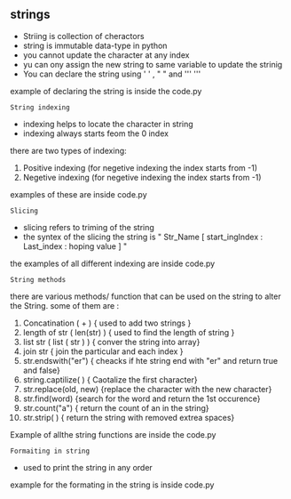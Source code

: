 strings
-
* Striing is collection of cheractors
* string is immutable data-type in python 
* you cannot update the character at any index
* yu can ony assign the new string to same variable to update the strinig
* You can declare the string using ' ' , " " and ''' '''

example of declaring the string is inside the code.py

    
    
    String indexing 

 * indexing helps to locate the character in string 
 * indexing always starts feom the 0 index

there are two types of indexing:

1) Positive indexing (for negetive indexing the index starts from -1)
2) Negetive indexing (for negetive indexing the index starts from -1)

examples of these are inside code.py




    Slicing

* slicing refers to triming of the string
* the syntex of the slicing the string is " Str_Name [ start_ingIndex : Last_index : hoping value ] "


the examples of all different indexing are inside code.py




    String methods

there are various methods/ function that can be used on the string to alter the String. some of them are :

1.  Concatination ( + )    { used to add two strings }
2. length of str ( len(str) )       { used to find the length of string }
3. list str ( list ( str ) )    { conver the string into array}
4. join str  { join the particular and each index }
5.  str.endswith("er")  { cheacks if hte string end with "er" and return true and false}
6.   string.captilize( )  { Caotalize the first character}
7.   str.replace(old, new)  {replace the character with the new character}
8.  str.find(word) {search for the word and return the 1st occurence}
9.  str.count("a")   { return the count of an in the string} 
10. str.strip( ) { return the string with removed extrea spaces} 
 
Example of allthe string functions are inside the code.py


    Formaiting in string

* used to print the string in any order

example for the formating in the string is inside code.py
